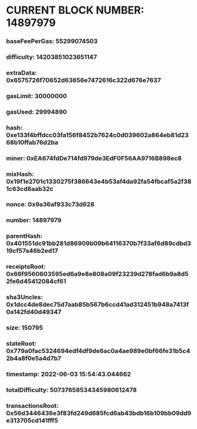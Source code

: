 # CURRENT BLOCK NUMBER: 14897979

### baseFeePerGas: 55299074503
### difficulty: 14203851023651147
### extraData: 0x6575726f70652d63656e7472616c322d676e7637
### gasLimit: 30000000
### gasUsed: 29994890
### hash: 0xe133f4bffdcc03fa156f8452b7624c0d039602a864eb81d2368b10ffab76d2ba
### miner: 0xEA674fdDe714fd979de3EdF0F56AA9716B898ec8
### mixHash: 0x19f1e2701c1330275f386643e4b53af4da92fa54fbcaf5a2f381c63cd8aab32c
### nonce: 0x9a36af933c73d628
### number: 14897979
### parentHash: 0x401551dc91bb281d86909b09b64116370b7f33af6d89cdbd319cf57a46b2ed17
### receiptsRoot: 0x66f9560603595ed6a9e8e808a09f23239d278fad6b9a8d52fe6d45412084cf61
### sha3Uncles: 0x1dcc4de8dec75d7aab85b567b6ccd41ad312451b948a7413f0a142fd40d49347
### size: 150795
### stateRoot: 0x779a0fac5324694edf4df9de6ac0a4ae989e0bf66fe31b5c42b4a8f0e5a4d7b7
### timestamp: 2022-06-03 15:54:43.044662
### totalDifficulty: 50737658534345980612478
### transactionsRoot: 0x56d3446436e3f83fd249d685fcd6ab43bdb16b109bb09dd9e313705cd141fff5
